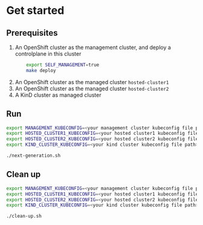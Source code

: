 [comment]: # ( Copyright Contributors to the Open Cluster Management project )
# Get started 

## Prerequisites
1. An OpenShift cluster as the management cluster, and deploy a controlplane in this cluster
    ```bash
        export SELF_MANAGEMENT=true
        make deploy
    ```
2. An OpenShift cluster as the managed cluster `hosted-cluster1`
3. An OpenShift cluster as the managed cluster `hosted-cluster2`
4. A KinD cluster as managed cluster

## Run

```bash
export MANAGEMENT_KUBECONFIG=<your management cluster kubeconfig file path>
export HOSTED_CLUSTER1_KUBECONFIG=<your hosted cluster1 kubeconfig file path>
export HOSTED_CLUSTER2_KUBECONFIG=<your hosted cluster2 kubeconfig file path>
export KIND_CLUSTER_KUBECONFIG=<your kind cluster kubeconfig file path>

./next-generation.sh
```

## Clean up

```bash
export MANAGEMENT_KUBECONFIG=<your management cluster kubeconfig file path>
export HOSTED_CLUSTER1_KUBECONFIG=<your hosted cluster1 kubeconfig file path>
export HOSTED_CLUSTER2_KUBECONFIG=<your hosted cluster2 kubeconfig file path>
export KIND_CLUSTER_KUBECONFIG=<your kind cluster kubeconfig file path>

./clean-up.sh
```
